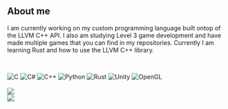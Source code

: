 ## About me
I am currently working on my custom programming language built ontop of the LLVM C++ API. I also am studying Level 3 game development and have made multiple games that you can find in my repositories. Currently I am learning Rust and how to use the LLVM C++ library.

<br>

![C](https://img.shields.io/badge/c-%2300599C.svg?style=for-the-badge&logo=c&logoColor=white) ![C#](https://img.shields.io/badge/c%23-%23239120.svg?style=for-the-badge&logo=csharp&logoColor=white) ![C++](https://img.shields.io/badge/c++-%2300599C.svg?style=for-the-badge&logo=c%2B%2B&logoColor=white) ![Python](https://img.shields.io/badge/python-3670A0?style=for-the-badge&logo=python&logoColor=ffdd54) ![Rust](https://img.shields.io/badge/rust-%23000000.svg?style=for-the-badge&logo=rust&logoColor=white) ![Unity](https://img.shields.io/badge/unity-%23000000.svg?style=for-the-badge&logo=unity&logoColor=white) ![OpenGL](https://img.shields.io/badge/OpenGL-white?logo=OpenGL&style=for-the-badge)<br><br> ![](https://nirzak-streak-stats.vercel.app/?user=PashaBibko&theme=dark&hide_border=false)<br>![](https://github-readme-stats.vercel.app/api/top-langs/?username=PashaBibko&theme=dark&hide_border=false&include_all_commits=false&count_private=false&layout=compact)

<!-- Proudly created with GPRM (with some modifications) ( https://gprm.itsvg.in ) -->

